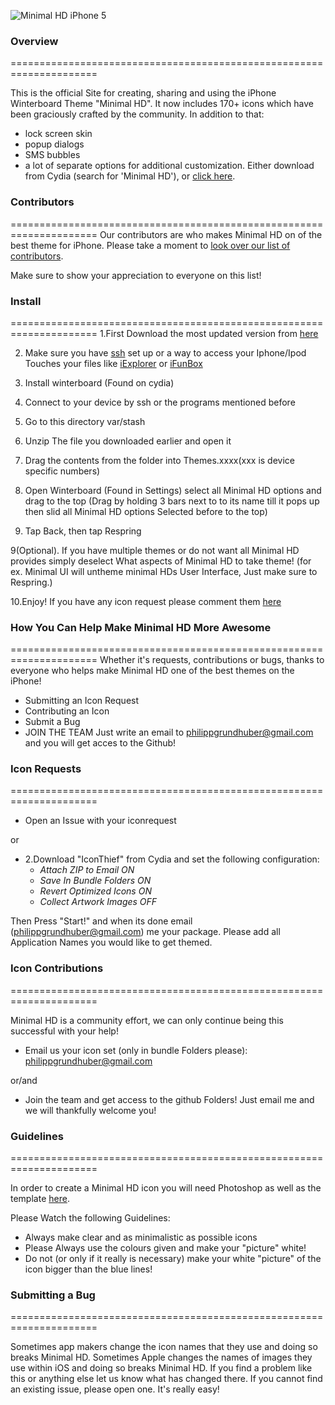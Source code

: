 ![Minimal HD iPhone 5](https://dl.dropbox.com/u/9977846/Minimal%20HD%20Screenshots/background.jpg)

<script type="text/javascript" src="http://modmyi.com/cstats/index.php?package=com.modmyi.minimalhd&output=text"></script>

### Overview
=====================================================================


This is the official Site for creating, sharing and using the iPhone Winterboard Theme "Minimal HD".
It now includes 170+ icons which have been graciously crafted by the community. In addition to that: 
* lock screen skin
* popup dialogs
* SMS bubbles 
* a lot of separate options for additional customization.
Either download from Cydia (search for 'Minimal HD'), or [click
here](https://github.com/gruhu13/Minimal-HD/tarball/master).


### Contributors
=====================================================================
Our contributors are who makes Minimal HD on of the best theme for iPhone. Please take a moment to [look over our list of contributors](https://github.com/gruhu13/Minimal-HD/contributors).

Make sure to show your appreciation to everyone on this list!

### Install 
=====================================================================
1.First Download the most updated version from [here](https://github.com/gruhu13/Minimal-HD/tarball/master)

2. Make sure you have [ssh](http://cydia.saurik.com/openssh.html) set up or a way to access your Iphone/Ipod Touches your files like [iExplorer](http://www.macroplant.com/iexplorer/index-c.php?utm_expid=15979170-15&utm_referrer=https%3A%2F%2Fwww.google.com%2F) or [iFunBox](http://www.i-funbox.com/)

3. Install winterboard (Found on cydia)

5. Connect to your device by ssh or the programs mentioned before

4. Go to this directory
var/stash

5. Unzip The file you downloaded earlier and open it

6. Drag the contents from the folder into Themes.xxxx(xxx is device specific numbers)

7. Open Winterboard (Found in Settings) select all Minimal HD options and drag to the top (Drag by holding 3 bars next to to its name till it pops up then slid all Minimal HD options Selected before to the top)

8. Tap Back, then tap Respring

9(Optional). If you have multiple themes or do not want all Minimal HD provides simply deselect What aspects of Minimal HD to take theme! (for ex. Minimal UI will untheme minimal HDs User Interface, Just make sure to Respring.)

10.Enjoy! If you have any icon request please comment them [here](https://github.com/gruhu13/Minimal-HD/issues/1)

### How You Can Help Make Minimal HD More Awesome
=====================================================================
Whether it's requests, contributions or bugs, thanks to everyone who helps make Minimal HD one of the best themes on the iPhone!

  * Submitting an Icon Request
  * Contributing an Icon
  * Submit a Bug
  * JOIN THE TEAM Just write an email to philippgrundhuber@gmail.com and you will get acces to the Github!

### Icon Requests
=====================================================================

* Open an Issue with your iconrequest

or


* 2.Download "IconThief" from Cydia and set the following configuration:
  * _Attach ZIP to Email ON_
  * _Save In Bundle Folders ON_
  * _Revert Optimized Icons ON_
  * _Collect Artwork Images OFF_

Then Press "Start!" and when its done email (philippgrundhuber@gmail.com) me your package. Please add all Application Names you would like to get themed.

### Icon Contributions
=====================================================================

Minimal HD is a community effort, we can only continue being this successful with your help!
* Email us your icon set (only in bundle Folders please): philippgrundhuber@gmail.com

or/and


* Join the team and get access to the github Folders! Just email me and we will thankfully welcome you!


### Guidelines
=====================================================================

In order to create a Minimal HD icon you will need Photoshop as well as the template
[here](https://github.com/gruhu13/Minimal-HD/blob/master/Templates/IconTemplate.psd).

Please Watch the following Guidelines: 
  * Always make clear and as minimalistic as possible icons
  * Please Always use the colours given and make your "picture" white!
  * Do not (or only if it really is necessary) make your white "picture" of the icon bigger than the blue lines!


### Submitting a Bug
=====================================================================

Sometimes app makers change the icon names that they use and doing so breaks Minimal HD. Sometimes Apple changes the names of images they use within iOS and doing so breaks Minimal HD. If you find a problem like this or anything else let us know what has changed there. If you cannot find an existing issue, please open one. It's really easy!
